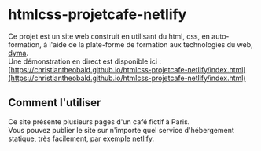 # htmlcss-projetcafe-netlify
Ce projet est un site web construit en utilisant du html, css, en auto-formation, à l'aide de la plate-forme de formation aux technologies du web, [dyma](https://dyma.fr). <br>
Une démonstration en direct est disponible ici : [https://christiantheobald.github.io/htmlcss-projetcafe-netlify/index.html](https://christiantheobald.github.io/htmlcss-projetcafe-netlify/index.html)
## Comment l'utiliser
Ce site présente plusieurs pages d'un café fictif à Paris. <br>
Vous pouvez publier le site sur n'importe quel service d'hébergement statique, très facilement, par exemple [netlify](https://netlify.com).
